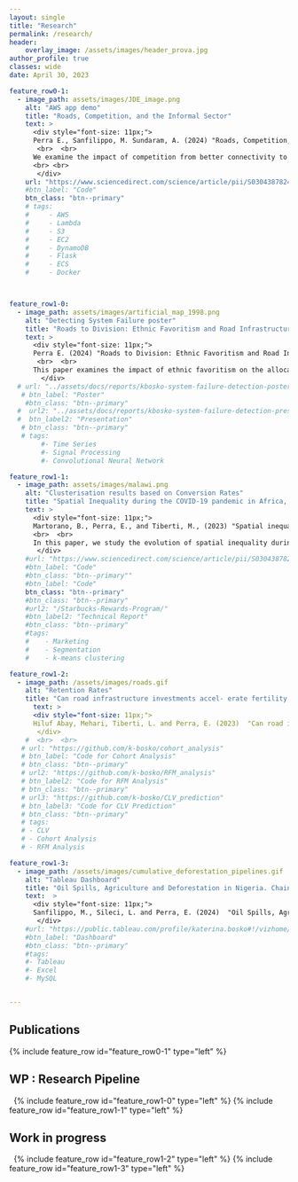 ```yaml
---
layout: single
title: "Research"
permalink: /research/
header:
    overlay_image: /assets/images/header_prova.jpg
author_profile: true
classes: wide
date: April 30, 2023

feature_row0-1:
  - image_path: assets/images/JDE_image.png
    alt: "AWS app demo"
    title: "Roads, Competition, and the Informal Sector"
    text: >
      <div style="font-size: 11px;"> 
      Perra E., Sanfilippo, M. Sundaram, A. (2024) "Roads, Competition, and the Informal Sector",  <i> Journal of Development Economics </i>
       <br>  <br>
      We examine the impact of competition from better connectivity to domestic markets on formal and informal firms. Combining geolocalized information on road improvements under a large infrastructure investment programme with data on manufacturing firms in Ethiopia between 2001 and 2013, we show that an increase in competition is associated with higher labour productivity, capital-intensity, investment in physical capital and wages in the formal sector. On the contrary, there is no associated increase in labour productivity or wages in the informal sector. In fact, increased competition results in lower capital-intensity and investment, a shift in composition towards workers without primary education and a lower likelihood of operating in the informal sector. We thus highlight that the benefits of infrastructure improvement programmes may not accrue uniformly in the economy. 
      <br> <br>
       </div>
    url: "https://www.sciencedirect.com/science/article/pii/S0304387824000889"
    #btn_label: "Code"
    btn_class: "btn--primary"
    # tags:
    #     - AWS
    #     - Lambda
    #     - S3
    #     - EC2
    #     - DynamoDB
    #     - Flask
    #     - ECS
    #     - Docker



feature_row1-0:
  - image_path: assets/images/artificial_map_1998.png
    alt: "Detecting System Failure poster"
    title: "Roads to Division: Ethnic Favoritism and Road Infrastructure in Ethiopia"
    text: >
      <div style="font-size: 11px;"> 
      Perra E. (2024) "Roads to Division: Ethnic Favoritism and Road Infrastructure in Ethiopia", WP version <i> Working Papers N. 01/2022 - Economics, Universita' degli Studi di Firenze </i>
       <br>  <br>
      This paper examines the impact of ethnic favoritism on the allocation of transportation infrastructure in Ethiopia. Analyzing road investments and ethnic composition in 5 Km² grid cells, the study finds that areas predominantly inhabited by the ruling ethnic elite receive 6.8% more road investments and see a 7.5% improvement in pavement quality. Investigating the staggered implementation of the Road Sector Development Program from 1997 to 2016, I explore how road construction influences local economic activity. Nighttime light intensity, indicating higher economic activity, increases by two thirds of a standard deviation in cells benefiting from new roads, with earlier investments yielding higher effects. Notably, economic benefits are more pronounced in areas where the population shares the ethnicity of the ruling elite.
        </div>
  # url: "../assets/docs/reports/kbosko-system-failure-detection-poster.pdf"
   # btn_label: "Poster"
    #btn_class: "btn--primary"
  #  url2: "../assets/docs/reports/kbosko-system-failure-detection-presentation.pdf"
  #  btn_label2: "Presentation"
   # btn_class: "btn--primary"
   # tags:
        #- Time Series
        #- Signal Processing
        #- Convolutional Neural Network

feature_row1-1:
  - image_path: assets/images/malawi.png
    alt: "Clusterisation results based on Conversion Rates"
    title: "Spatial Inequality during the COVID-19 pandemic in Africa, using Night-time lights data"
    text: >
      <div style="font-size: 11px;"> 
      Martorano, B., Perra, E., and Tiberti, M., (2023) "Spatial inequality during the COVID-19 pandemic in Africa using night-time lights data",  <i> MERIT Working Papers 2023-032, United Nations University. </i> 
      <br>  <br>
      In this paper, we study the evolution of spatial inequality during the recent COVID-19 pandemic in  Africa and assess if there is any association between the outbreak of the health crisis, the strictness of policy restrictions and the changes observed in spatial inequality. Using remotely sensed night time lights data, we find that spatial inequality decreased after the COVID-19 outbreak. Yet, there are huge differences within and between countries. Spatial inequality decreased in Southern and Northern African countries while it increased in Central African countries}. Spatial inequality mainly decreased in countries implementing more stringent measures but also in those areas that were richer before the outbreak of the COVID-19 pandemic.
       </div>
    #url: "https://www.sciencedirect.com/science/article/pii/S0304387824000889"
    #btn_label: "Code"
    #btn_class: "btn--primary""
    #btn_label: "Code"
    btn_class: "btn--primary"
    #btn_class: "btn--primary"
    #url2: "/Starbucks-Rewards-Program/"
    #btn_label2: "Technical Report"
    #btn_class: "btn--primary"
    #tags:
    #    - Marketing
    #    - Segmentation
    #    - k-means clustering

feature_row1-2:
  - image_path: /assets/images/roads.gif
    alt: "Retention Rates"
    title: "Can road infrastructure investments accel- erate fertility transition? Evidence from Ethiopia"
      text: >
      <div style="font-size: 11px;"> 
      Hiluf Abay, Mehari, Tiberti, L. and Perra, E. (2023)  "Can road infrastructure investments accel- erate fertility transition? Evidence from Ethiopia""
       </div>
    #  <br>  <br>
   # url: "https://github.com/k-bosko/cohort_analysis"
   # btn_label: "Code for Cohort Analysis"
   # btn_class: "btn--primary"
   # url2: "https://github.com/k-bosko/RFM_analysis"
   # btn_label2: "Code for RFM Analysis"
   # btn_class: "btn--primary"
   # url3: "https://github.com/k-bosko/CLV_prediction"
   # btn_label3: "Code for CLV Prediction"
   # btn_class: "btn--primary"
   # tags:
   # - CLV
   # - Cohort Analysis
   # - RFM Analysis

feature_row1-3:
  - image_path: /assets/images/cumulative_deforestation_pipelines.gif
    alt: "Tableau Dashboard"
    title: "Oil Spills, Agriculture and Deforestation in Nigeria. Chain of Effects"
    text:  >
      <div style="font-size: 11px;"> 
      Sanfilippo, M., Sileci, L. and Perra, E. (2024)  "Oil Spills, Agriculture and Deforestation in Nigeria. Chain of Effects.""
       </div>
    #url: "https://public.tableau.com/profile/katerina.bosko#!/vizhome/Bosko_dashboardforWatershedproperties/FinalDashboard"
    #btn_label: "Dashboard"
    #btn_class: "btn--primary"
    #tags:
    #- Tableau
    #- Excel
    #- MySQL


---
```


## Publications

{% include feature_row id="feature_row0-1" type="left" %}
<a name="Gifify AWS app"></a>

## WP : Research Pipeline 

&nbsp;
<a name="Signal-Processing">
{% include feature_row id="feature_row1-0" type="left" %}
{% include feature_row id="feature_row1-1" type="left" %}
<a name="Marketing-Analytics"></a>

## Work in progress

&nbsp;
{% include feature_row id="feature_row1-2" type="left" %}
<a name="Purchase-Analytics"></a>
{% include feature_row id="feature_row1-3" type="left" %}
<a name="Tableau-Dashboard"></a>


